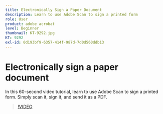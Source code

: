 ```yaml
---
title: Electronically Sign a Paper Document
description: Learn to use Adobe Scan to sign a printed form
role: User
product: adobe acrobat
level: Beginner
thumbnail: KT-9292.jpg
KT: 9292
exl-id: 0d193bf9-6357-414f-987d-7d0d560ddb13
---
```

# Electronically sign a paper document

In this 60-second video tutorial, learn to use Adobe Scan to sign a printed form. Simply scan it, sign it, and send it as a PDF.

>[!VIDEO](https://video.tv.adobe.com/v/338331?quality=12&learn=on&hidetitle=true)
